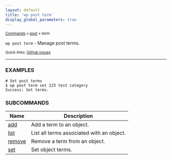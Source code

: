 ```yaml
---
layout: default
title: 'wp post term'
display_global_parameters: true
---
```


<small>[Commands](/commands/) &raquo; [post](/commands/post/) &raquo; term</small>

`wp post term` - Manage post terms.

<small>Quick links: <a href="https://github.com/wp-cli/wp-cli/issues?q=is%3Aopen+label%3Acommand%3Apost-term+sort%3Aupdated-desc">Github issues</a></small>

<hr />

### EXAMPLES

    # Set post terms
    $ wp post term set 123 test category
    Success: Set terms.





### SUBCOMMANDS

<table>
	<thead>
	<tr>
		<th>Name</th>
		<th>Description</th>
	</tr>
	</thead>
	<tbody>
		<tr>
			<td><a href="/commands/post/term/add/">add</a></td>
			<td>Add a term to an object.</td>
		</tr>
		<tr>
			<td><a href="/commands/post/term/list/">list</a></td>
			<td>List all terms associated with an object.</td>
		</tr>
		<tr>
			<td><a href="/commands/post/term/remove/">remove</a></td>
			<td>Remove a term from an object.</td>
		</tr>
		<tr>
			<td><a href="/commands/post/term/set/">set</a></td>
			<td>Set object terms.</td>
		</tr>
	</tbody>
</table>
